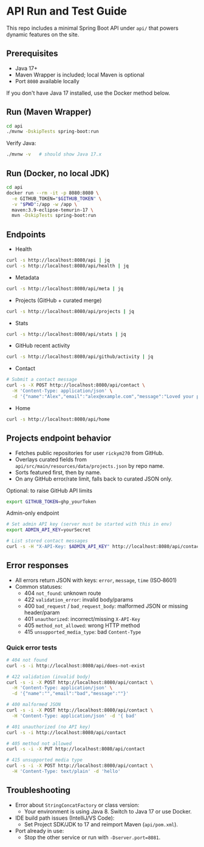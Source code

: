 # API Run and Test Guide

This repo includes a minimal Spring Boot API under `api/` that powers dynamic features on the site.

## Prerequisites
- Java 17+
- Maven Wrapper is included; local Maven is optional
- Port `8080` available locally

If you don't have Java 17 installed, use the Docker method below.

## Run (Maven Wrapper)
```bash
cd api
./mvnw -DskipTests spring-boot:run
```

Verify Java:
```bash
./mvnw -v   # should show Java 17.x
```

## Run (Docker, no local JDK)
```bash
cd api
docker run --rm -it -p 8080:8080 \
  -e GITHUB_TOKEN="$GITHUB_TOKEN" \
  -v "$PWD":/app -w /app \
  maven:3.9-eclipse-temurin-17 \
  mvn -DskipTests spring-boot:run
```

## Endpoints
- Health
```bash
curl -s http://localhost:8080/api | jq
curl -s http://localhost:8080/api/health | jq
```

- Metadata
```bash
curl -s http://localhost:8080/api/meta | jq
```

- Projects (GitHub + curated merge)
```bash
curl -s http://localhost:8080/api/projects | jq
```

- Stats
```bash
curl -s http://localhost:8080/api/stats | jq
```

- GitHub recent activity
```bash
curl -s http://localhost:8080/api/github/activity | jq
```

- Contact
```bash
# Submit a contact message
curl -s -X POST http://localhost:8080/api/contact \
  -H 'Content-Type: application/json' \
  -d '{"name":"Alex","email":"alex@example.com","message":"Loved your portfolio!"}' | jq
```

- Home
```bash
curl -s http://localhost:8080/api/home
```

## Projects endpoint behavior
- Fetches public repositories for user `rickym270` from GitHub.
- Overlays curated fields from `api/src/main/resources/data/projects.json` by repo name.
- Sorts featured first, then by name.
- On any GitHub error/rate limit, falls back to curated JSON only.

Optional: to raise GitHub API limits
```bash
export GITHUB_TOKEN=ghp_yourToken
```

Admin-only endpoint
```bash
# Set admin API key (server must be started with this in env)
export ADMIN_API_KEY=yourSecret

# List stored contact messages
curl -s -H "X-API-Key: $ADMIN_API_KEY" http://localhost:8080/api/contact | jq
```

## Error responses
- All errors return JSON with keys: `error`, `message`, `time` (ISO‑8601)
- Common statuses:
  - 404 `not_found`: unknown route
  - 422 `validation_error`: invalid body/params
  - 400 `bad_request` / `bad_request_body`: malformed JSON or missing header/param
  - 401 `unauthorized`: incorrect/missing `X-API-Key`
  - 405 `method_not_allowed`: wrong HTTP method
  - 415 `unsupported_media_type`: bad `Content-Type`

### Quick error tests
```bash
# 404 not found
curl -s -i http://localhost:8080/api/does-not-exist

# 422 validation (invalid body)
curl -s -i -X POST http://localhost:8080/api/contact \
  -H 'Content-Type: application/json' \
  -d '{"name":"","email":"bad","message":""}'

# 400 malformed JSON
curl -s -i -X POST http://localhost:8080/api/contact \
  -H 'Content-Type: application/json' -d '{ bad'

# 401 unauthorized (no API key)
curl -s -i http://localhost:8080/api/contact

# 405 method not allowed
curl -s -i -X PUT http://localhost:8080/api/contact

# 415 unsupported media type
curl -s -i -X POST http://localhost:8080/api/contact \
  -H 'Content-Type: text/plain' -d 'hello'
```

## Troubleshooting
- Error about `StringConcatFactory` or class version:
  - Your environment is using Java 8. Switch to Java 17 or use Docker.
- IDE build path issues (IntelliJ/VS Code):
  - Set Project SDK/JDK to 17 and reimport Maven (`api/pom.xml`).
- Port already in use:
  - Stop the other service or run with `-Dserver.port=8081`.

